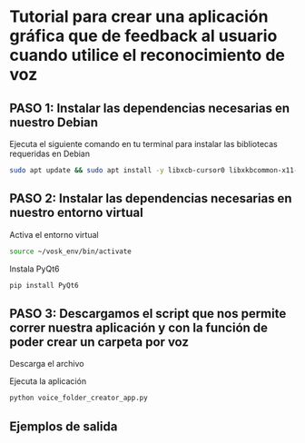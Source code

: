 # Tutorial para crear una aplicación gráfica que de feedback al usuario cuando utilice el reconocimiento de voz

## PASO 1: Instalar las dependencias necesarias en nuestro Debian

Ejecuta el siguiente comando en tu terminal para instalar las bibliotecas requeridas en Debian

```bash
sudo apt update && sudo apt install -y libxcb-cursor0 libxkbcommon-x11-0
```

## PASO 2: Instalar las dependencias necesarias en nuestro entorno virtual

Activa el entorno virtual

```bash
source ~/vosk_env/bin/activate
```

Instala PyQt6

```bash
pip install PyQt6
```

## PASO 3: Descargamos el script que nos permite correr nuestra aplicación y con la función de poder crear un carpeta por voz

Descarga el archivo 

Ejecuta la aplicación

```bash
python voice_folder_creator_app.py
```

## Ejemplos de salida
